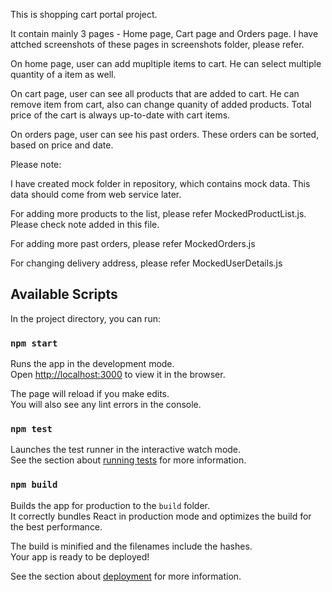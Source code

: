 This is shopping cart portal project.

It contain mainly 3 pages - Home page, Cart page and Orders page. I have attched screenshots of these pages in screenshots folder, please refer.

On home page, user can add mupltiple items to cart. He can select multiple quantity of a item as well.

On cart page, user can see all products that are added to cart. He can remove item from cart, also can change quanity of added products. Total price of the cart is always up-to-date with cart items.

On orders page, user can see his past orders. These orders can be sorted, based on price and date.


Please note:

I have created mock folder in repository, which contains mock data. 
This data should come from web service later.

For adding more products to the list, please refer MockedProductList.js. Please check note added in this file.

For adding more past orders, please refer MockedOrders.js

For changing delivery address, please refer MockedUserDetails.js


## Available Scripts

In the project directory, you can run:

### `npm start`

Runs the app in the development mode.<br />
Open [http://localhost:3000](http://localhost:3000) to view it in the browser.

The page will reload if you make edits.<br />
You will also see any lint errors in the console.

### `npm test`

Launches the test runner in the interactive watch mode.<br />
See the section about [running tests](https://facebook.github.io/create-react-app/docs/running-tests) for more information.

### `npm build`

Builds the app for production to the `build` folder.<br />
It correctly bundles React in production mode and optimizes the build for the best performance.

The build is minified and the filenames include the hashes.<br />
Your app is ready to be deployed!

See the section about [deployment](https://facebook.github.io/create-react-app/docs/deployment) for more information.

